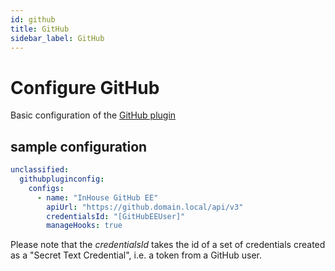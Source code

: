 ```yaml
---
id: github
title: GitHub
sidebar_label: GitHub
---
```


# Configure GitHub

Basic configuration of the [GitHub plugin](https://plugins.jenkins.io/github)

## sample configuration

```yaml
unclassified:
  githubpluginconfig:
    configs:
      - name: "InHouse GitHub EE"
        apiUrl: "https://github.domain.local/api/v3"
        credentialsId: "[GitHubEEUser]"
        manageHooks: true
```

Please note that the _credentialsId_ takes the id of a set of credentials created as a "Secret Text Credential", i.e. a token from a GitHub user.
